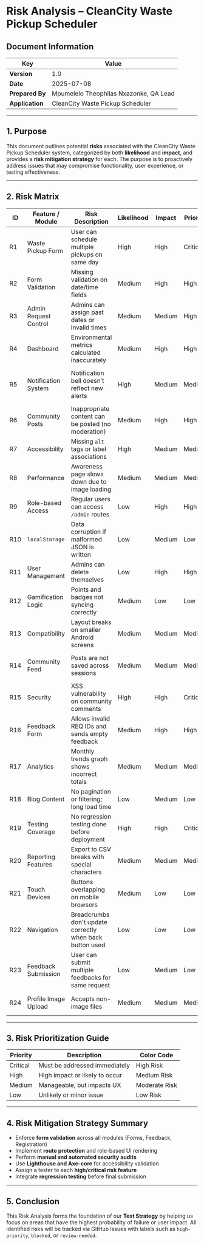 # Risk Analysis – CleanCity Waste Pickup Scheduler

## Document Information

| Key             | Value                                   |
|-----------------|------------------------------------------|
| **Version**     | 1.0                                      |
| **Date**        | 2025-07-08                               |
| **Prepared By** | Mpumelelo Theophilas Nxazonke, QA Lead |
| **Application** | CleanCity Waste Pickup Scheduler         |

---

## 1. Purpose

This document outlines potential **risks** associated with the CleanCity Waste Pickup Scheduler system, categorized by both **likelihood** and **impact**, and provides a **risk mitigation strategy** for each. The purpose is to proactively address issues that may compromise functionality, user experience, or testing effectiveness.

---

## 2. Risk Matrix

| ID | Feature / Module | Risk Description                           | Likelihood | Impact  | Priority | Mitigation Strategy |
|----|------------------|--------------------------------------------|------------|---------|----------|----------------------|
| R1 | Waste Pickup Form | User can schedule multiple pickups on same day | High | High | Critical | Add date validation; disable same-day duplicate |
| R2   | Form Validation        | Missing validation on date/time fields | Medium | High | High | Enforce required inputs and field constraints |
| R3   | Admin Request Control  | Admins can assign past dates or invalid times | Medium | Medium  | High | Restrict time inputs to future only |
| R4   | Dashboard              | Environmental metrics calculated inaccurately | Medium | High | High | Write unit tests for calculations |
| R5   | Notification System    | Notification bell doesn’t reflect new alerts   | High | Medium  | Medium  | Test `localStorage` consistency and unread logic |
| R6   | Community Posts        | Inappropriate content can be posted (no moderation) | Medium | High | High | Add content filters, flag system |
| R7   | Accessibility          | Missing `alt` tags or label associations | High | Medium | Medium | Add Lighthouse/aXe audits |
| R8   | Performance            | Awareness page slows down due to image loading | Medium     | Medium  | Medium  | Lazy load and compress images |
| R9   | Role-based Access      | Regular users can access `/admin` routes | Low | High | High | Add route guards and UI hiding |
| R10  | `localStorage`         | Data corruption if malformed JSON is written | Low | Medium  | Low | Validate before save; use try/catch |
| R11  | User Management        | Admins can delete themselves | Low        | High | High | Prevent self-delete with rule check |
| R12  | Gamification Logic     | Points and badges not syncing correctly | Medium | Low  | Low | Add logging for point calculations |
| R13  | Compatibility          | Layout breaks on smaller Android screens | Medium | Medium | Medium | Add responsive testing coverage |
| R14  | Community Feed         | Posts are not saved across sessions | Medium | Medium | Medium  | Audit `localStorage` persistence logic |
| R15  | Security               | XSS vulnerability on community comments | High | High | Critical | Escape all user inputs |
| R16  | Feedback Form          | Allows invalid REQ IDs and sends empty feedback | Medium | High | High | Add ID format check and required input validation |
| R17  | Analytics              | Monthly trends graph shows incorrect totals | Medium | Medium | Medium | Validate aggregation logic in dashboard |
| R18  | Blog Content           | No pagination or filtering; long load time | Low | Medium | Low | Add pagination and content grouping |
| R19  | Testing Coverage       | No regression testing done before deployment | High | High | Critical | Automate critical flows; define checklist |
| R20  | Reporting Features     | Export to CSV breaks with special characters | Medium | Medium | Medium | Encode fields, test CSV handling |
| R21  | Touch Devices          | Buttons overlapping on mobile browsers | Medium | Low | Low | Use media queries, run responsive audit |
| R22  | Navigation | Breadcrumbs don't update correctly when back button used | Low | Low | Low | Use React Router history logic check |
| R23  | Feedback Submission    | User can submit multiple feedbacks for same request | Low | Medium | Low | Add flag per request ID in `localStorage` |
| R24  | Profile Image Upload   | Accepts non-image files | Medium | Medium | Medium | Validate MIME types on upload |

---

## 3. Risk Prioritization Guide

| Priority | Description                 | Color Code |
|----------|-----------------------------|------------|
| Critical | Must be addressed immediately | High Risk  |
| High     | High impact or likely to occur | Medium Risk |
| Medium   | Manageable, but impacts UX    | Moderate Risk |
| Low      | Unlikely or minor issue       | Low Risk   |

---

## 4. Risk Mitigation Strategy Summary

- Enforce **form validation** across all modules (Forms, Feedback, Registration)
- Implement **route protection** and role-based UI rendering
- Perform **manual and automated security audits**
- Use **Lighthouse and Axe-core** for accessibility validation
- Assign a tester to each **high/critical risk feature**
- Integrate **regression testing** before final submission

---

## 5. Conclusion

This Risk Analysis forms the foundation of our **Test Strategy** by helping us focus on areas that have the highest probability of failure or user impact. All identified risks will be tracked via GitHub Issues with labels such as `high-priority`, `blocked`, or `review-needed`.

